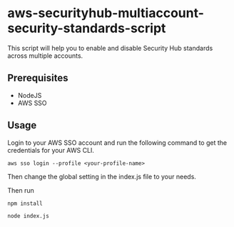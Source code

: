 # aws-securityhub-multiaccount-security-standards-script

This script will help you to enable and disable Security Hub standards across multiple accounts.

## Prerequisites
- NodeJS
- AWS SSO

## Usage
Login to your AWS SSO account and run the following command to get the credentials for your AWS CLI.

```
aws sso login --profile <your-profile-name>
```

Then change the global setting in the index.js file to your needs.

Then run

```
npm install
```

```
node index.js
```
